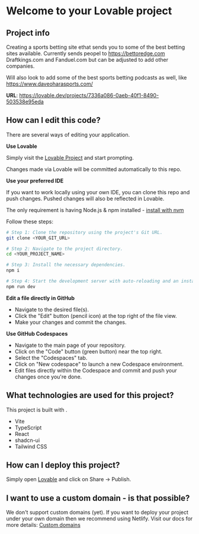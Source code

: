 # Welcome to your Lovable project

## Project info
Creating a sports betting site ethat sends you to some of the best betting sites available. Currently sends peopel to https://bettoredge.com Draftkings.com and Fanduel.com but can be adjusted to add other companies. 

Will also look to add some of the best sports betting podcasts as well, like https://www.daveoharasports.com/

**URL**: https://lovable.dev/projects/7336a086-0aeb-40f1-8490-503538e95eda

## How can I edit this code?

There are several ways of editing your application.

**Use Lovable**

Simply visit the [Lovable Project](https://lovable.dev/projects/7336a086-0aeb-40f1-8490-503538e95eda) and start prompting.

Changes made via Lovable will be committed automatically to this repo.

**Use your preferred IDE**

If you want to work locally using your own IDE, you can clone this repo and push changes. Pushed changes will also be reflected in Lovable.

The only requirement is having Node.js & npm installed - [install with nvm](https://github.com/nvm-sh/nvm#installing-and-updating)

Follow these steps:

```sh
# Step 1: Clone the repository using the project's Git URL.
git clone <YOUR_GIT_URL>

# Step 2: Navigate to the project directory.
cd <YOUR_PROJECT_NAME>

# Step 3: Install the necessary dependencies.
npm i

# Step 4: Start the development server with auto-reloading and an instant preview.
npm run dev
```

**Edit a file directly in GitHub**

- Navigate to the desired file(s).
- Click the "Edit" button (pencil icon) at the top right of the file view.
- Make your changes and commit the changes.

**Use GitHub Codespaces**

- Navigate to the main page of your repository.
- Click on the "Code" button (green button) near the top right.
- Select the "Codespaces" tab.
- Click on "New codespace" to launch a new Codespace environment.
- Edit files directly within the Codespace and commit and push your changes once you're done.

## What technologies are used for this project?

This project is built with .

- Vite
- TypeScript
- React
- shadcn-ui
- Tailwind CSS

## How can I deploy this project?

Simply open [Lovable](https://lovable.dev/projects/7336a086-0aeb-40f1-8490-503538e95eda) and click on Share -> Publish.

## I want to use a custom domain - is that possible?

We don't support custom domains (yet). If you want to deploy your project under your own domain then we recommend using Netlify. Visit our docs for more details: [Custom domains](https://docs.lovable.dev/tips-tricks/custom-domain/)
